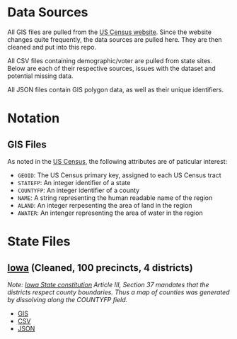 # Data Sources

All GIS files are pulled from the [US Census website](https://www.census.gov/geographies/mapping-files/time-series/geo/carto-boundary-file.html). Since the website changes quite frequently, the data sources are pulled here. They are then cleaned and put into this repo.

All CSV files containing demographic/voter are pulled from state sites. Below are each of their respective sources, issues with the dataset and potential missing data.

All JSON files contain GIS polygon data, as well as their unique identifiers.

# Notation

## GIS Files
As noted in the [US Census](https://www2.census.gov/geo/tiger/GENZ2018/2018_file_name_def.pdf), the following attributes are of paticular interest:

- `GEOID`: The US Census primary key, assigned to each US Census tract
- `STATEFP`: An integer identifier of a state
- `COUNTYFP`: An integer identifier of a county
- `NAME`: A string representing the human readable name of the region
- `ALAND`: An integer rerpesenting the area of land in the region
- `AWATER`: An intenger representing the area of water in the region

# State Files

## [Iowa]() (Cleaned, 100 precincts, 4 districts)
*Note: [Iowa State constitution](http://publications.iowa.gov/135/1/history/7-7.html) Article III, Section 37 mandates that the districts respect county boundaries. Thus a map of counties was generated by dissolving along the COUNTYFP field.*

- [GIS](https://github.com/project-rakan/bladecaller/tree/master/data/iowa/gis)
- [CSV]()
- [JSON]()

